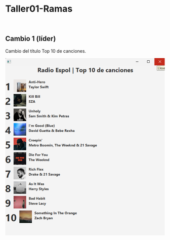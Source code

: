 # Taller01-Ramas

<br />

## Cambio 1 (líder) 
Cambio del título Top 10 de canciones.

![Img](./TopMusical/img/capt1.png)

<br />

